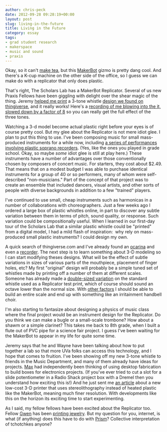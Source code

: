 ```yaml
---
author: chris-peck
date: 2012-09-28 09:28:19+00:00
layout: post
slug: living-in-the-future
title: Living in the Future
category: essay
tags:
- grad student research
- makerspace
- music and sound
- praxis
---
```


Okay, so it can't [make tea](http://www.youtube.com/watch?v=eVUuaDXBhs4), but this [MakerBot](http://store.makerbot.com/replicator.html) gizmo is pretty dang cool. And there's a K-cup machine on the other side of the office, so I guess we can make do with a replicator that only does plastic.

That's right, The Scholars Lab has a MakerBot Replicator. Several of us new Praxis Fellows have been giggling with delight over the shear magic of the thing. Jeremy [helped me print](http://www.youtube.com/watch?v=cL64XYqHHSI) a 3-tone whistle [design we found on thingiverse](http://www.thingiverse.com/thing:21188), and it really works! Here's a [recording of me blowing into the it, slowed down by a factor of 8](http://soundcloud.com/chris-peck-6/3-tone-whistle-at-1-8th-speed) so you can really get the full effect of the three tones.

Watching a 3-d model become actual plastic right before your eyes is of course pretty cool. But my glee about the Replicator is not mere idiot glee. I plan to put this thing to use. I've been composing music for small mass-produced instruments for a while now, including [a series of performances involving plastic soprano recorders](https://vimeo.com/8750482). (Yes, like the ones you played in grade school. Okay, so maybe _some_ idiot glee is still at play here.) These instruments have a number of advantages over those conventionally chosen by composers of concert music. For starters, they cost about $2.49. That means that on a modest budget I was able to purchase identical instruments for a group of 40 or so performers, many of whom were self-described "non-musicians." Part of the concept of that project was to create an ensemble that included dancers, visual artists, and other sorts of people with diverse backgrounds in addition to a few "trained" players.

I've continued to use small, cheap instruments such as harmonicas in a number of collaborations with choreographers. Just a few weeks ago I ordered a large box of plastic whistles online, in part to discover any subtle variation between them in terms of pitch, sound quality, or response. Such variation could be compositionally useful. When I learned in our first-day tour of the Scholars Lab that a similar plastic whistle could be "printed" from a digital model, I had a mild flash of inspiration:  why rely on mass-produced small plastic instruments? I could design my own.

A quick search of thingiverse.com and I've already found an [ocarina](http://www.thingiverse.com/thing:13136) and even a [recorder](http://www.thingiverse.com/thing:12168). The next step is to learn something about 3-D modeling so I can start modifying theses designs. What will be the effect of subtle variations in sizes of various parts of the mouthpiece, placement of finger holes, etc? My first "original" design will probably be a simple tuned set of whistles made by printing off a number of them at different scales. Someone has already made a [double-sized variation](http://www.thingiverse.com/thing:2892) on the standard whistle used as a Replicator test print, which of course should sound an octave lower than the normal size. With [other factors](http://hyperphysics.phy-astr.gsu.edu/hbase/music/et2.html) I should be able to build an entire scale and end up with something like an irritainment handbell choir.

I'm also starting to fantasize about designing a physics of music class where the final project would be an instrument design for the Replicator. Do you think we can make a bugle or a small-scale trombone? How about a shawm or a simple clarinet? This takes me back to 8th grade, when I built a flute out of PVC pipe for a science fair project. I guess I've been waiting for the MakerBot to appear in my life for quite some time.

Jeremy says that he and Wayne have been talking about how to put together a lab so that more UVa folks can access this technology, and I hope that comes to fruition. I've been showing off my new 3-tone whistle to friends in the Music Department, and many of them already have ideas for projects. [Max](http://maxwelltfirn.wordpress.com/) had independently been thinking of using desktop fabrication to build boxes for electronics projects. (If you've ever tried to cut a slot for a slide potentiometer in a Radio Shack project box with a Dremel then you understand how exciting this is!) And he just sent me [an article](http://www.wired.com/design/2012/09/formlabs-creates-a-low-cost-light-based-3-d-printer/?utm_source=feedburner&utm_medium=feed&utm_campaign=Feed%3A+wired%2Findex+%28Wired%3A+Top+Stories%29&utm_content=Google+Feedfetcher) about a new low-cost 3-D printer that uses stereolithography instead of heated plastic like the MakerBot, meaning much finer resolution. With developments like this on the horizon its exciting time to start experimenting.

As I said, my fellow fellows have been excited about the Replicator too. Fellow [Gwen](https://scholarslab.org/author/egn9b/) has been [printing jewelry](http://paperballroom.com/3d-printing/). But my question for you, internet, is what (if anything) does this have to do with [Prism](http://prism.scholarslab.org/)? Collective interpretation of tchotchkes anyone?
